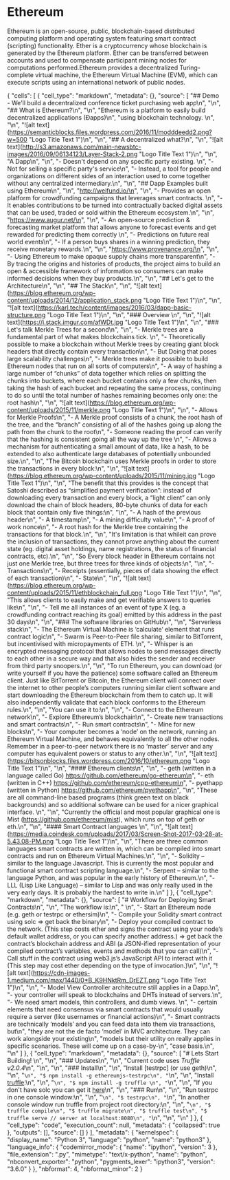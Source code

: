 # Ethereum
Ethereum is an open-source, public, blockchain-based distributed computing platform and operating system featuring smart contract (scripting) functionality. Ether is a cryptocurrency whose blockchain is generated by the Ethereum platform. Ether can be transferred between accounts and used to compensate participant mining nodes for computations performed.Ethereum provides a decentralized Turing-complete virtual machine, the Ethereum Virtual Machine (EVM), which can execute scripts using an international network of public nodes. 


{
 "cells": [
  {
   "cell_type": "markdown",
   "metadata": {},
   "source": [
    "## Demo - We'll build a decentralized conference ticket purchasing web app\n",
    "\n",
    "## What is Ethereum?\n",
    "\n",
    "Ethereum is a platform to easily build decentralized applications (Đapps)\n",
    "using blockchain technology. \n",
    "\n",
    "![alt text](https://semanticblocks.files.wordpress.com/2016/11/modddeedd2.png?w=500 \"Logo Title Text 1\")\n",
    "\n",
    "## A decentralized what?\n",
    "\n",
    "![alt text](http://s3.amazonaws.com/main-newsbtc-images/2016/09/06134123/Layer-Stack-2.png \"Logo Title Text 1\")\n",
    "\n",
    "A Dapp\n",
    "\n",
    "- Doesn't depend on any specific party existing. \n",
    "- Not for selling a specific party's service\n",
    "- Instead, a tool for people and organizations on different sides of an interaction used to come together without any centralized intermediary.\n",
    "\n",
    "## Dapp Examples built using Ethereum\n",
    "\n",
    "http://weifund.io/\n",
    "\n",
    "- Provides an open platform for crowdfunding campaigns that leverages smart contracts. \n",
    "- It enables contributions to be turned into contractually backed digital assets that can be used, traded or sold within the Ethereum ecosystem.\n",
    "\n",
    "https://www.augur.net/\n",
    "\n",
    "- An open-source prediction & forecasting market platform that allows anyone to forecast events and get rewarded for predicting them correctly \n",
    "- Predictions on future real world events\n",
    "- If a person buys shares in a winning prediction, they receive monetary rewards.\n",
    "\n",
    "https://www.provenance.org/\n",
    "\n",
    "- Using Ethereum to make opaque supply chains more transparent\n",
    "- By tracing the origins and histories of products, the project aims to build an open & accessible framework of information so consumers can make informed decisions when they buy products.\n",
    "\n",
    "## Let's get to the Architecture\n",
    "\n",
    "## The Stack\n",
    "\n",
    "![alt text](https://blog.ethereum.org/wp-content/uploads/2014/12/application_stack.png \"Logo Title Text 1\")\n",
    "\n",
    "![alt text](https://karl.tech/content/images/2016/03/dapp-basic-structure.png \"Logo Title Text 1\")\n",
    "\n",
    "### Overview \n",
    "\n",
    "![alt text](https://i.stack.imgur.com/afWDt.jpg \"Logo Title Text 1\")\n",
    "\n",
    "### Let's talk Merkle Trees for a second\n",
    "\n",
    "- Merkle trees are a fundamental part of what makes blockchains tick. \n",
    "- Theoretically possible to make a blockchain without Merkle trees by creating giant block headers that directly contain every transaction\n",
    "- But Doing that poses large scalability challenges\n",
    "- Merkle trees make it possible to build Ethereum nodes that run on all sorts of computers\n",
    "- A way of hashing a large number of “chunks” of data together which relies on splitting the chunks into buckets, where each bucket contains only a few chunks, then taking the hash of each bucket and repeating the same process, continuing to do so until the total number of hashes remaining becomes only one: the root hash\n",
    "\n",
    "![alt text](https://blog.ethereum.org/wp-content/uploads/2015/11/merkle.png \"Logo Title Text 1\")\n",
    "\n",
    "- Allows for Merkle Proofs\n",
    "- A Merkle proof consists of a chunk, the root hash of the tree, and the “branch” consisting of all of the hashes going up along the path from the chunk to the root\n",
    "- Someone reading the proof can verify that the hashing is consistent going all the way up the tree \n",
    "- Allows a mechanism for authenticating a small amount of data, like a hash, to be extended to also authenticate large databases of potentially unbounded size.\n",
    "\n",
    "The Bitcoin blockchain uses Merkle proofs in order to store the transactions in every block:\n",
    "\n",
    "![alt text](https://blog.ethereum.org/wp-content/uploads/2015/11/mining.jpg \"Logo Title Text 1\")\n",
    "\n",
    "The benefit that this provides is the concept that Satoshi described as “simplified payment verification”: instead of downloading every transaction and every block, a “light client” can only download the chain of block headers, 80-byte chunks of data for each block that contain only five things:\n",
    "\n",
    "- A hash of the previous header\n",
    "- A timestamp\n",
    "- A mining difficulty value\n",
    "- A proof of work nonce\n",
    "- A root hash for the Merkle tree containing the transactions for that block.\n",
    "\n",
    "It's limitation is that whileit can prove the inclusion of transactions, they cannot prove anything about the current state (eg. digital asset holdings, name registrations, the status of financial contracts, etc).\n",
    "\n",
    "So Every block header in Ethereum contains not just one Merkle tree, but three trees for three kinds of objects:\n",
    "\n",
    "- Transactions\n",
    "- Receipts (essentially, pieces of data showing the effect of each transaction)\n",
    "- State\n",
    "\n",
    "![alt text](https://blog.ethereum.org/wp-content/uploads/2015/11/ethblockchain_full.png \"Logo Title Text 1\")\n",
    "\n",
    "This allows clients to easily make and get verifiable answers to queries like\n",
    "\n",
    "- Tell me all instances of an event of type X (eg. a crowdfunding contract reaching its goal) emitted by this address in the past 30 days\n",
    "\n",
    "### The software libraries on GitHub\n",
    "\n",
    "Serverless stack\n",
    "- The Ethereum Virtual Machine is ‘calculate’ element that runs contract logic\n",
    "- Swarm is Peer-to-Peer file sharing, similar to BitTorrent, but incentivised with micropayments of ETH. \n",
    "- Whisper is an encrypted messaging protocol that allows nodes to send messages directly to each other in a secure way and that also hides the sender and receiver from third party snoopers.\n",
    "\n",
    "To run Ethereum, you can download (or write yourself if you have the patience) some software called an Ethereum client. Just like BitTorrent or Bitcoin, the Ethereum client will connect over the internet to other people’s computers running similar client software and start downloading the Ethereum blockchain from them to catch up. It will also independently validate that each block conforms to the Ethereum rules.\n",
    "\n",
    "You can use it to:\n",
    "\n",
    "- Connect to the Ethereum network\n",
    "- Explore Ethereum’s blockchain\n",
    "- Create new transactions and smart contracts\n",
    "- Run smart contracts\n",
    "- Mine for new blocks\n",
    "- Your computer becomes a ‘node’ on the network, running an Ethereum Virtual Machine, and behaves equivalently to all the other nodes. Remember in a peer-to-peer network there is no ‘master’ server and any computer has equivalent powers or status to any other.\n",
    "\n",
    "![alt text](https://bitsonblocks.files.wordpress.com/2016/10/ethereum.png \"Logo Title Text 1\")\n",
    "\n",
    "#### Ethereum clients\n",
    "\n",
    "- geth (written in a language called Go) https://github.com/ethereum/go-ethereum\n",
    "- eth (written in C++) https://github.com/ethereum/cpp-ethereum\n",
    "- pyethapp (written in Python) https://github.com/ethereum/pyethapp\n",
    "\n",
    "These are all command-line based programs (think green text on black backgrounds) and so additional software can be used for a nicer graphical interface. \n",
    "\n",
    "Currently the official and most popular graphical one is Mist (https://github.com/ethereum/mist), which runs on top of geth or eth.\n",
    "\n",
    "#### Smart Contract languages \n",
    "\n",
    "![alt text](https://media.coindesk.com/uploads/2017/03/Screen-Shot-2017-03-28-at-5.43.08-PM.png \"Logo Title Text 1\")\n",
    "\n",
    "There are three common languages smart contracts are written in, which can be compiled into smart contracts and run on Ethereum Virtual Machines.\n",
    "\n",
    "- Solidity – similar to the language Javascript. This is currently the most popular and functional smart contract scripting language.\n",
    "- Serpent – similar to the language Python, and was popular in the early history of Ethereum.\n",
    "- LLL (Lisp Like Language) – similar to Lisp and was only really used in the very early days. It is probably the hardest to write in.\n"
   ]
  },
  {
   "cell_type": "markdown",
   "metadata": {},
   "source": [
    "# Workflow for Deploying Smart Contracts\n",
    "\n",
    "The workflow is:\n",
    "    \n",
    "- Start an Ethereum node (e.g. geth or testrpc or ethersim)\n",
    "- Compile your Solidity smart contract using solc => get back the binary\n",
    "- Deploy your compiled contract to the network. (This step costs ether and signs the contract using your node’s default wallet address, or you can specify another address.) => get back the contract’s blockchain address and ABI (a JSON-ified representation of your compiled contract’s variables, events and methods that you can call)\n",
    "- Call stuff in the contract using web3.js’s JavaScript API to interact with it (This step may cost ether depending on the type of invocation.)\n",
    "\n",
    "![alt text](https://cdn-images-1.medium.com/max/1440/0*B_K9HNktRm_DrEZT.png \"Logo Title Text 1\")\n",
    "\n",
    "- Model View Controller architecutre  still applies in a Dapp.\n",
    "- your controller will speak to blockchains and DHTs instead of servers.\n",
    "- We need smart models, thin controllers, and dumb views. \n",
    "- certain elements that need consensus via smart contracts that would usually require a server (like usernames or financial actions)\n",
    "- Smart contracts are technically ‘models’ and you can feed data into them via transactions, but\n",
    "they are not the de facto ‘model’ in MVC architecture. They can work alongside your existing\n",
    "models but their utility on really applies in specific scenarios. These will come up on a case-by-\n",
    "case basis.\n",
    "\n"
   ]
  },
  {
   "cell_type": "markdown",
   "metadata": {},
   "source": [
    "# Lets Start Building! \n",
    "\n",
    "### Updates\n",
    "\n",
    "Current code uses *Truffle v2.0.4*\n",
    "\n",
    "\n",
    "### Install\n",
    "\n",
    "Install [testrpc] (or use geth)\n",
    "\n",
    "```\n",
    "$ npm install -g ethereumjs-testrpc\n",
    "```\n",
    "\n",
    "Install [truffle](https://github.com/consensys/truffle):\n",
    "\n",
    "```\n",
    "$ npm install -g truffle \n",
    "```\n",
    "\n",
    "If you don't have solc you can get it [here](https://github.com/ethereum/go-ethereum/wiki/Contract-Tutorial#using-an-online-compiler)\n",
    "\n",
    "### Run\n",
    "\n",
    "Run testrpc in one console window:\n",
    "\n",
    "```\n",
    "$ testrpc\n",
    "```\n",
    "In another console window run truffle from project root directory:\n",
    "\n",
    "```\n",
    "$ truffle compile\n",
    "$ truffle migrate\n",
    "$ truffle test\n",
    "$ truffle serve // server at localhost:8080\n",
    "```\n",
    "\n",
    "\n"
   ]
  },
  {
   "cell_type": "code",
   "execution_count": null,
   "metadata": {
    "collapsed": true
   },
   "outputs": [],
   "source": []
  }
 ],
 "metadata": {
  "kernelspec": {
   "display_name": "Python 3",
   "language": "python",
   "name": "python3"
  },
  "language_info": {
   "codemirror_mode": {
    "name": "ipython",
    "version": 3
   },
   "file_extension": ".py",
   "mimetype": "text/x-python",
   "name": "python",
   "nbconvert_exporter": "python",
   "pygments_lexer": "ipython3",
   "version": "3.6.0"
  }
 },
 "nbformat": 4,
 "nbformat_minor": 2
}

